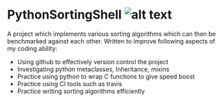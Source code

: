# PythonSortingShell ![alt text](https://travis-ci.org/DavidLSmyth/PythonSortingShell.svg?branch=master)
A project which implements various sorting algorithms which can then be benchmarked against each other. Written to improve following aspects of my coding ability: 

* Using github to effectively version control the project
* Investigating python metaclasses, Inheritance, mixins
* Practice using python to wrap C functions to give speed boost
* Practice using CI tools such as travis
* Practice writing sorting algorithms efficiently
